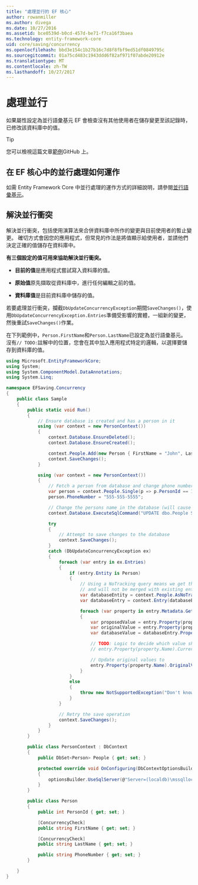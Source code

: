 ```yaml
---
title: "處理並行的 EF 核心"
author: rowanmiller
ms.author: divega
ms.date: 10/27/2016
ms.assetid: bce0539d-b0cd-457d-be71-f7ca16f3baea
ms.technology: entity-framework-core
uid: core/saving/concurrency
ms.openlocfilehash: bbd3e154c1b27b16c7d8f8fbf9ed51df0849795c
ms.sourcegitcommit: 01a75cd483c1943ddd6f82af971f07abde20912e
ms.translationtype: MT
ms.contentlocale: zh-TW
ms.lasthandoff: 10/27/2017
---
```

# <a name="handling-concurrency"></a>處理並行

如果屬性設定為並行語彙基元 EF 會檢查沒有其他使用者在儲存變更至該記錄時，已修改該資料庫中的值。

> [!TIP]  
> 您可以檢視這篇文章[範例](https://github.com/aspnet/EntityFramework.Docs/tree/master/samples/core/Saving/Saving/Concurrency/)GitHub 上。

## <a name="how-concurrency-handling-works-in-ef-core"></a>在 EF 核心中的並行處理如何運作

如需 Entity Framework Core 中並行處理的運作方式的詳細說明，請參閱[並行語彙基元](../modeling/concurrency.md)。

## <a name="resolving-concurrency-conflicts"></a>解決並行衝突

解決並行衝突，包括使用演算法來合併資料庫中所作的變更與目前使用者的暫止變更。 確切方式會因您的應用程式，但常見的作法是將值顯示給使用者，並請他們決定正確的值儲存在資料庫中。

**有三個設定的值可用來協助解決並行衝突。**

* **目前的值**是應用程式嘗試寫入資料庫的值。

* **原始值**原先擷取從資料庫中，進行任何編輯之前的值。

* **資料庫值**是目前資料庫中儲存的值。

若要處理並行衝突，攔截`DbUpdateConcurrencyException`期間`SaveChanges()`，使用`DbUpdateConcurrencyException.Entries`準備受影響的實體，一組新的變更，然後重試`SaveChanges()`作業。

在下列範例中，`Person.FirstName`和`Person.LastName`已設定為並行語彙基元。 沒有`// TODO:`註解中的位置，您會在其中加入應用程式特定的邏輯，以選擇要儲存到資料庫的值。

<!-- [!code-csharp[Main](samples/core/Saving/Saving/Concurrency/Sample.cs?highlight=53,54)] -->
``` csharp
using Microsoft.EntityFrameworkCore;
using System;
using System.ComponentModel.DataAnnotations;
using System.Linq;

namespace EFSaving.Concurrency
{
    public class Sample
    {
        public static void Run()
        {
            // Ensure database is created and has a person in it
            using (var context = new PersonContext())
            {
                context.Database.EnsureDeleted();
                context.Database.EnsureCreated();

                context.People.Add(new Person { FirstName = "John", LastName = "Doe" });
                context.SaveChanges();
            }

            using (var context = new PersonContext())
            {
                // Fetch a person from database and change phone number
                var person = context.People.Single(p => p.PersonId == 1);
                person.PhoneNumber = "555-555-5555";

                // Change the persons name in the database (will cause a concurrency conflict)
                context.Database.ExecuteSqlCommand("UPDATE dbo.People SET FirstName = 'Jane' WHERE PersonId = 1");

                try
                {
                    // Attempt to save changes to the database
                    context.SaveChanges();
                }
                catch (DbUpdateConcurrencyException ex)
                {
                    foreach (var entry in ex.Entries)
                    {
                        if (entry.Entity is Person)
                        {
                            // Using a NoTracking query means we get the entity but it is not tracked by the context
                            // and will not be merged with existing entities in the context.
                            var databaseEntity = context.People.AsNoTracking().Single(p => p.PersonId == ((Person)entry.Entity).PersonId);
                            var databaseEntry = context.Entry(databaseEntity);

                            foreach (var property in entry.Metadata.GetProperties())
                            {
                                var proposedValue = entry.Property(property.Name).CurrentValue;
                                var originalValue = entry.Property(property.Name).OriginalValue;
                                var databaseValue = databaseEntry.Property(property.Name).CurrentValue;

                                // TODO: Logic to decide which value should be written to database
                                // entry.Property(property.Name).CurrentValue = <value to be saved>;

                                // Update original values to
                                entry.Property(property.Name).OriginalValue = databaseEntry.Property(property.Name).CurrentValue;
                            }
                        }
                        else
                        {
                            throw new NotSupportedException("Don't know how to handle concurrency conflicts for " + entry.Metadata.Name);
                        }
                    }

                    // Retry the save operation
                    context.SaveChanges();
                }
            }
        }

        public class PersonContext : DbContext
        {
            public DbSet<Person> People { get; set; }

            protected override void OnConfiguring(DbContextOptionsBuilder optionsBuilder)
            {
                optionsBuilder.UseSqlServer(@"Server=(localdb)\mssqllocaldb;Database=EFSaving.Concurrency;Trusted_Connection=True;");
            }
        }

        public class Person
        {
            public int PersonId { get; set; }

            [ConcurrencyCheck]
            public string FirstName { get; set; }

            [ConcurrencyCheck]
            public string LastName { get; set; }

            public string PhoneNumber { get; set; }
        }

    }
}
```
